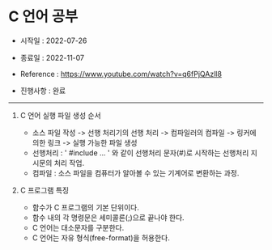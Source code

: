 C 언어 공부
=============

* 시작일 : 2022-07-26
* 종료일 : 2022-11-07
* Reference : https://www.youtube.com/watch?v=q6fPjQAzll8

* 진행사항 : 완료

--------------

1. C 언어 실행 파일 생성 순서
    * 소스 파일 작성 -> 선행 처리기의 선행 처리 -> 컴파일러의 컴파일 -> 링커에 의한 링크 -> 실행 가능한 파일 생성
    * 선행처리 : ' #include ... ' 와 같이 선행처리 문자(#)로 시작하는 선행처리 지시문의 처리 작업.
    * 컴파일 : 소스 파일을 컴퓨터가 알아볼 수 있는 기계어로 변환하는 과정.

2. C 프로그램 특징
    * 함수가 C 프로그램의 기본 단위이다.
    * 함수 내의 각 명령문은 세미콜론(;)으로 끝나야 한다.
    * C 언어는 대소문자를 구분한다.
    * C 언어는 자유 형식(free-format)을 허용한다.
